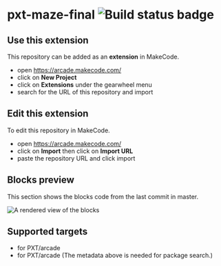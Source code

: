 # pxt-maze-final ![Build status badge](https://github.com/michaelbraunrentonschools/pxt-maze-final/workflows/MakeCode/badge.svg)



## Use this extension

This repository can be added as an **extension** in MakeCode.

* open https://arcade.makecode.com/
* click on **New Project**
* click on **Extensions** under the gearwheel menu
* search for the URL of this repository and import

## Edit this extension

To edit this repository in MakeCode.

* open https://arcade.makecode.com/
* click on **Import** then click on **Import URL**
* paste the repository URL and click import

## Blocks preview

This section shows the blocks code from the last commit in master.

![A rendered view of the blocks](https://github.com/michaelbraunrentonschools/pxt-maze-final/raw/master/.makecode/blocks.png)

## Supported targets

* for PXT/arcade
* for PXT/arcade
(The metadata above is needed for package search.)

